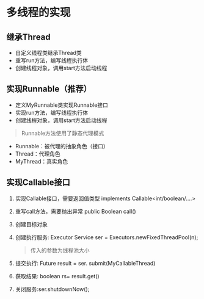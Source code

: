# 多线程的实现

## 继承Thread

- 自定义线程类继承Thread类
- 重写run方法，编写线程执行体
- 创建线程对象，调用start方法启动线程



## 实现Runnable（推荐）

- 定义MyRunnable类实现Runnable接口
- 实现run方法，编写线程执行体
- 创建线程对象，调用start方法启动线程
  
  

> Runnable方法使用了静态代理模式

- Runnable：被代理的抽象角色（接口）
- Thread：代理角色
- MyThread：真实角色



## 实现Callable接口

1. 实现Callable接口，需要返回值类型 implements Callable<int/boolean/....>
2. 重写call方法，需要抛出异常 public Boolean call()
3. 创建目标对象
4. 创建执行服务: Executor Service ser = Executors.newFixedThreadPool(n);
   
   > 传入的参数为线程池大小
   
1. 提交执行: Future<Boolean> result = ser. submit(MyCallableThread)
2. 获取结果: boolean rs= result.get()
3. 关闭服务:ser.shutdownNow();
